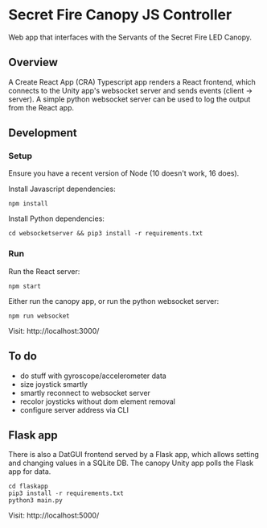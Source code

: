 # Secret Fire Canopy JS Controller

Web app that interfaces with the Servants of the Secret Fire LED Canopy.

## Overview

A Create React App (CRA) Typescript app renders a React frontend, which connects to the Unity app's
websocket server and sends events (client -> server). A simple python websocket server can be used
to log the output from the React app.

## Development

### Setup

Ensure you have a recent version of Node (10 doesn't work, 16 does).

Install Javascript dependencies:

`npm install`

Install Python dependencies:

`cd websocketserver && pip3 install -r requirements.txt`

### Run

Run the React server:

`npm start`

Either run the canopy app, or run the python websocket server:

`npm run websocket`

Visit: http://localhost:3000/

## To do

- do stuff with gyroscope/accelerometer data
- size joystick smartly
- smartly reconnect to websocket server
- recolor joysticks without dom element removal
- configure server address via CLI

## Flask app

There is also a DatGUI frontend served by a Flask app, which allows setting and changing values in a
SQLite DB. The canopy Unity app polls the Flask app for data.

```
cd flaskapp
pip3 install -r requirements.txt
python3 main.py
```

Visit: http://localhost:5000/
